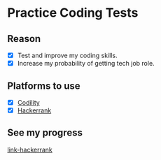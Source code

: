 # Practice Coding Tests

## Reason 
- [x] Test and improve my coding skills.
- [x] Increase my probability of getting tech job role.

## Platforms to use
- [x] [Codility](https://www.codility.com/)
- [x] [Hackerrank](https://www.hackerrank.com/)

## See my progress
[link-hackerrank](https://www.hackerrank.com/profile/waribekihiko651)